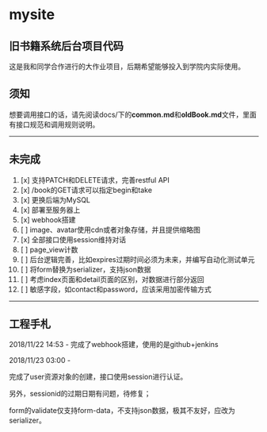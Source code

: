 ﻿# mysite
## 旧书籍系统后台项目代码
这是我和同学合作进行的大作业项目，后期希望能够投入到学院内实际使用。

## 须知
想要调用接口的话，请先阅读docs/下的**common.md**和**oldBook.md**文件，里面有接口规范和调用规则说明。

---

## 未完成
1. [x] 支持PATCH和DELETE请求，完善restful API
2. [x] /book的GET请求可以指定begin和take
3. [x] 更换后端为MySQL
4. [x] 部署至服务器上
5. [x] webhook搭建
6. [ ] image、avatar使用cdn或者对象存储，并且提供缩略图
7. [x] 全部接口使用session维持对话
8. [ ] page_view计数
9. [ ] 后台逻辑完善，比如expires过期时间必须为未来，并编写自动化测试单元
10. [ ] 将form替换为serializer，支持json数据
11. [ ] 考虑index页面和detail页面的区别，对数据进行部分返回
12. [ ] 敏感字段，如contact和password，应该采用加密传输方式

---

## 工程手札
2018/11/22 14:53 - 完成了webhook搭建，使用的是github+jenkins

2018/11/23 03:00 -

完成了user资源对象的创建，接口使用session进行认证。

另外，sessionid的过期日期有问题，待修复；

form的validate仅支持form-data，不支持json数据，极其不友好，应改为serializer。

